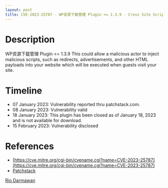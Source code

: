 ```yaml
---
layout: post
title: CVE-2023-25787 - WP资源下载管理 Plugin <= 1.3.9 - Cross Site Scripting (XSS)
---
```


Description
============
WP资源下载管理 Plugin <= 1.3.9 This could allow a malicious actor to inject malicious scripts, such as redirects, advertisements, and other HTML payloads into your website which will be executed when guests visit your site.

Timeline
============ 
  * 07 January 2023: Vulnerability reported thru patchstack.com.
  * 08 January 2023: Vulnerability valid
  * 18 January 2023: This plugin has been closed as of January 18, 2023 and is not available for download.
  * 15 February 2023: Vulnerability disclosed

References
============ 
  * [https://cve.mitre.org/cgi-bin/cvename.cgi?name=CVE-2023-25787](https://cve.mitre.org/cgi-bin/cvename.cgi?name=CVE-2023-25787)
  * [Patchstack](https://patchstack.com/database/vulnerability/download-info-page/wordpress-wp-plugin-1-3-9-cross-site-scripting-xss-vulnerability)



[Rio Darmawan](https://patchstack.com/database/researcher/0f0ce3de-fbab-4348-9729-a5ef92c74b3e)
